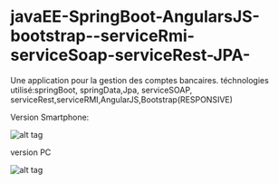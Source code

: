 # javaEE-SpringBoot-AngularsJS-bootstrap--serviceRmi-serviceSoap-serviceRest-JPA-

Une application pour la gestion des comptes bancaires.
téchnologies utilisé:springBoot, springData,Jpa, serviceSOAP, serviceRest,serviceRMI,AngularJS,Bootstrap(RESPONSIVE)

Version Smartphone:

![alt tag](https://raw.githubusercontent.com/badaneoth/javaEE-SpringBoot-AngularsJS-bootstrap-responsive---serviceRmi-serviceSoap-serviceRest-JPA-/master/gestiondecompte-versionSmartphone.png)

version PC

![alt tag](https://raw.githubusercontent.com/badaneoth/javaEE-SpringBoot-AngularsJS-bootstrap-responsive---serviceRmi-serviceSoap-serviceRest-JPA-/master/g2.png)
